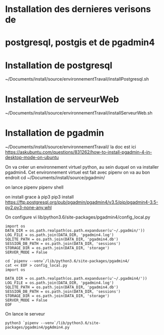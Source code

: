 
# Installation des dernieres verisons de
# postgresql, postgis et de pgadmin4


# Installation de postgresql
~/Documents/install/source/environnementTravail/installPostgresql.sh

# Installation de serveurWeb
~/Documents/install/source/environnementTravail/installServeurWeb.sh

# Installation de pgadmin
~/Documents/install/source/environnementTravail/
la doc est ici 
https://askubuntu.com/questions/831262/how-to-install-pgadmin-4-in-desktop-mode-on-ubuntu

On va créer un environnement virtuel python, au sein duquel on va installer pgadmin4.
Cet environnement virtuel est fait avec pipenv
on va au bon endroit
cd ~/Documents/install/source/pgadmin/

on lance pipenv
pipenv shell

on install grace à pip3
pip3 install https://ftp.postgresql.org/pub/pgadmin/pgadmin4/v3.5/pip/pgadmin4-3.5-py2.py3-none-any.whl

On configure
vi lib/python3.6/site-packages/pgadmin4/config_local.py

```
import os
DATA_DIR = os.path.realpath(os.path.expanduser(u'~/.pgadmin/'))
LOG_FILE = os.path.join(DATA_DIR, 'pgadmin4.log')
SQLITE_PATH = os.path.join(DATA_DIR, 'pgadmin4.db')
SESSION_DB_PATH = os.path.join(DATA_DIR, 'sessions')
STORAGE_DIR = os.path.join(DATA_DIR, 'storage')
SERVER_MODE = False
```

```
cd `pipenv --venv`/lib/python3.6/site-packages/pgadmin4/
cat << EOF > config_local.py
import os

DATA_DIR = os.path.realpath(os.path.expanduser(u'~/.pgadmin4/'))
LOG_FILE = os.path.join(DATA_DIR, 'pgadmin4.log')
SQLITE_PATH = os.path.join(DATA_DIR, 'pgadmin4.db')
SESSION_DB_PATH = os.path.join(DATA_DIR, 'sessions')
STORAGE_DIR = os.path.join(DATA_DIR, 'storage')
SERVER_MODE = False
EOF

```

On lance le serveur

```
python3 `pipenv --venv`/lib/python3.6/site-packages/pgadmin4/pgAdmin4.py
```



